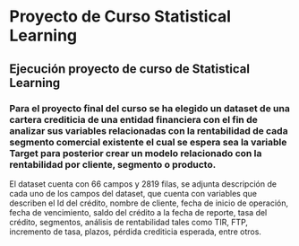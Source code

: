# Proyecto de Curso Statistical Learning
## Ejecución proyecto de curso de Statistical Learning
### Para el proyecto final del curso se ha elegido un dataset de una cartera crediticia de una entidad financiera con el fin de analizar sus variables relacionadas con la rentabilidad de cada segmento comercial existente el cual se espera sea la variable Target para posterior crear un modelo relacionado con la rentabilidad por cliente, segmento o producto.

El dataset cuenta con 66 campos y 2819 filas, se adjunta descripción de cada uno de los campos del dataset, que cuenta con variables que describen el Id del crédito, nombre de cliente, fecha de inicio de operación, fecha de vencimiento, saldo del crédito a la fecha de reporte, tasa del crédito, segmentos, análisis de rentabilidad tales como TIR, FTP, incremento de tasa, plazos, pérdida crediticia esperada, entre otros.
